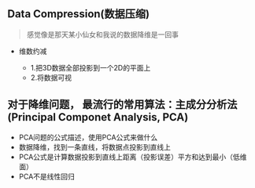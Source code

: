## Data Compression(数据压缩)

> 感觉像是那天某小仙女和我说的数据降维是一回事

* 维数约减

  * 1.把3D数据全部投影到一个2D的平面上
  * 2.将数据可视

## 对于降维问题， 最流行的常用算法：主成分分析法(Principal Componet Analysis, PCA)

* PCA问题的公式描述，使用PCA公式来做什么
* 数据降维，找到一条直线，将数据点投影到直线上
* PCA公式是计算数据投影到直线上距离（投影误差）平方和达到最小（低维面）
* PCA不是线性回归